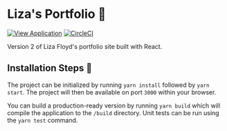 # Liza's Portfolio 👠
[![View Application](https://img.shields.io/badge/view-application-blue.svg)](https://lizafloyd.github.io/portfolio_site/) [![CircleCI](https://circleci.com/gh/lizafloyd/portfolio_site.svg?style=shield&circle-token=38265fae74a44e1b0fab1caca90c8e30de03a0e5)](https://circleci.com/gh/lizafloyd/portfolio_site)

Version 2 of Liza Floyd's portfolio site built with React.

## Installation Steps 💽
The project can be initialized by running `yarn install` followed by `yarn start`. The project will then be available on port `3000` within your browser.

You can build a production-ready version by running `yarn build` which will compile the application to the `/build` directory. Unit tests can be run using the `yarn test` command.



